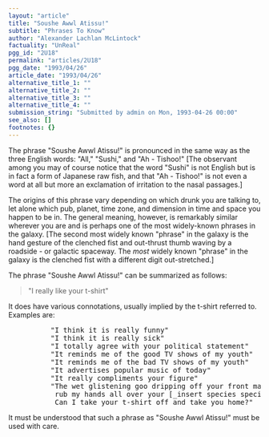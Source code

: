 ```yaml
---
layout: "article"
title: "Soushe Awwl Atissu!"
subtitle: "Phrases To Know"
author: "Alexander Lachlan McLintock"
factuality: "UnReal"
pgg_id: "2U18"
permalink: "articles/2U18"
pgg_date: "1993/04/26"
article_date: "1993/04/26"
alternative_title_1: ""
alternative_title_2: ""
alternative_title_3: ""
alternative_title_4: ""
submission_string: "Submitted by admin on Mon, 1993-04-26 00:00"
see_also: []
footnotes: {}
---
```

<div>
<p>The phrase "Soushe Awwl Atissu!" is pronounced in the same way as the three English words: "All," "Sushi," and "Ah - Tishoo!" [The observant among you may of course notice that the word "Sushi" is not English but is in fact a form of Japanese raw fish, and that "Ah - Tishoo!" is not even a word at all but more an exclamation of irritation to the nasal passages.]</p>
<p>The origins of this phrase vary depending on which drunk you are talking to, let alone which pub, planet, time zone, and dimension in time and space you happen to be in. The general meaning, however, is remarkably similar wherever you are and is perhaps one of the most widely-known phrases in the galaxy. [The second most widely known "phrase" in the galaxy is the hand gesture of the clenched fist and out-thrust thumb waving by a roadside - or galactic spaceway. The <em>most</em> widely known "phrase" in the galaxy is the clenched fist with a different digit out-stretched.]</p>
<p>The phrase "Soushe Awwl Atissu!" can be summarized as follows:</p>
<blockquote>"I really like your t-shirt"</blockquote>
<p>It does have various connotations, usually implied by the t-shirt referred to. Examples are:</p>
<pre>
          "I think it is really funny"
          "I think it is really sick"
          "I totally agree with your political statement"
          "It reminds me of the good TV shows of my youth"
          "It reminds me of the bad TV shows of my youth"
          "It advertises popular music of today"
          "It really compliments your figure"
          "The wet glistening goo dripping off your front makes me want to
           rub my hands all over your [_insert species specifics here_].
           Can I take your t-shirt off and take you home?"
</pre>
<p>It must be understood that such a phrase as "Soushe Awwl Atissu!" must be used with care. <!--Amazon_CLS_IM_END--></p>
</div>

